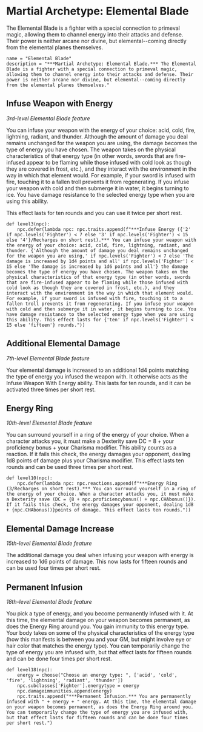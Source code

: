 # Martial Archetype: Elemental Blade
The Elemental Blade is a fighter with a special connection to primeval magic, allowing them to channel energy into their attacks and defense. Their power is neither arcane nor divine, but elemental--coming directly from the elemental planes themselves.

```
name = "Elemental Blade"
description = "***Martial Archetype: Elemental Blade.*** The Elemental Blade is a fighter with a special connection to primeval magic, allowing them to channel energy into their attacks and defense. Their power is neither arcane nor divine, but elemental--coming directly from the elemental planes themselves."
```

## Infuse Weapon with Energy
*3rd-level Elemental Blade feature*

You can infuse your weapon with the energy of your choice: acid, cold, fire, lightning, radiant, and thunder. Although the amount of damage you deal remains unchanged for the weapon you are using, the damage becomes the type of energy you have chosen. The weapon takes on the physical characteristics of that energy type (in other words, swords that are fire-infused appear to be flaming while those infused with cold look as though they are covered in frost, etc.), and they interact with the environment in the way in which that element would. For example, if your sword is infused with fire, touching it to a fallen troll prevents it from regenerating. If you infuse your weapon with cold and then submerge it in water, it begins turning to ice. You have damage resistance to the selected energy type when you are using this ability.

This effect lasts for ten rounds and you can use it twice per short rest.

```
def level3(npc):
    npc.defer(lambda npc: npc.traits.append(f"***Infuse Energy ({'2' if npc.levels('Fighter') < 7 else '3' if npc.levels('Fighter') < 15 else '4'}/Recharges on short rest).*** You can infuse your weapon with the energy of your choice: acid, cold, fire, lightning, radiant, and thunder. {'Although the amount of damage you deal remains unchanged for the weapon you are using,' if npc.levels('Fighter') < 7 else 'The damage is increased by 1d4 points and all' if npc.levels('Fighter') < 15 else 'The damage is increased by 1d6 points and all'} the damage becomes the type of energy you have chosen. The weapon takes on the physical characteristics of that energy type (in other words, swords that are fire-infused appear to be flaming while those infused with cold look as though they are covered in frost, etc.), and they interact with the environment in the way in which that element would. For example, if your sword is infused with fire, touching it to a fallen troll prevents it from regenerating. If you infuse your weapon with cold and then submerge it in water, it begins turning to ice. You have damage resistance to the selected energy type when you are using this ability. This effect lasts for {'ten' if npc.levels('Fighter') < 15 else 'fifteen'} rounds."))
```

## Additional Elemental Damage
*7th-level Elemental Blade feature*

Your elemental damage is increased to an additional 1d4 points matching the type of energy you infused the weapon with. It otherwise acts as the Infuse Weapon With Energy ability. This lasts for ten rounds, and it can be activated three times per short rest.

## Energy Ring
*10th-level Elemental Blade feature*

You can surround yourself in a ring of the energy of your choice. When a character attacks you, it must make a Dexterity save DC = 8 + your proficiency bonus + your Charisma modifier. This ability counts as a reaction. If it fails this check, the energy damages your opponent, dealing 1d8 points of damage plus your Charisma modifier. This effect lasts ten rounds and can be used three times per short rest.

```
def level10(npc):
    npc.defer(lambda npc: npc.reactions.append(f"***Energy Ring (3/Recharges on short rest).*** You can surround yourself in a ring of the energy of your choice. When a character attacks you, it must make a Dexterity save (DC = {8 + npc.proficiencybonus() + npc.CHAbonus()}). If it fails this check, the energy damages your opponent, dealing 1d8 + {npc.CHAbonus()}points of damage. This effect lasts ten rounds."))
```

## Elemental Damage Increase
*15th-level Elemental Blade feature*

The additional damage you deal when infusing your weapon with energy is increased to 1d6 points of damage. This now lasts for fifteen rounds and can be used four times per short rest.

## Permanent Infusion
*18th-level Elemental Blade feature*

You pick a type of energy, and you become permanently infused with it. At this time, the elemental damage on your weapon becomes permanent, as does the Energy Ring around you. You gain immunity to this energy type. Your body takes on some of the physical characteristics of the energy type (how this manifests is between you and your GM, but might involve eye or hair color that matches the energy type). You can temporarily change the type of energy you are infused with, but that effect lasts for fifteen rounds and can be done four times per short rest.

```
def level18(npc):
    energy = choose("Choose an energy type: ", ['acid', 'cold', 'fire', 'lightning', 'radiant', 'thunder'])
    npc.subclasses['Fighter'].energytype = energy
    npc.damageimmunities.append(energy)
    npc.traits.append("***Permanent Infusion.*** You are permanently infused with " + energy + " energy. At this time, the elemental damage on your weapon becomes permanent, as does the Energy Ring around you. You can temporarily change the type of energy you are infused with, but that effect lasts for fifteen rounds and can be done four times per short rest.")
```
